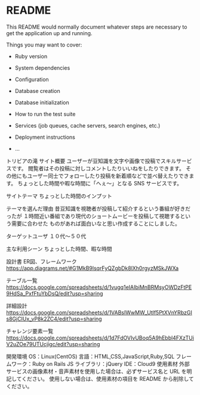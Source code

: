 # README

This README would normally document whatever steps are necessary to get the
application up and running.

Things you may want to cover:

* Ruby version

* System dependencies

* Configuration

* Database creation

* Database initialization

* How to run the test suite

* Services (job queues, cache servers, search engines, etc.)

* Deployment instructions

* ...

トリビアの滝
サイト概要
ユーザーが豆知識を文字や画像で投稿でスキルサービスです。 閲覧者はその投稿に対しコメントしたりいいねをしたりできます。 その他にもユーザー同士でフォローしたり投稿を新着順などで並べ替えたりできます。 ちょっとした時間や暇な時間に「へぇ〜」となる SNS サービスです。

サイトテーマ
ちょっとした時間のインプット

テーマを選んだ理由
昔豆知識を視聴者が投稿して紹介するという番組が好きだったが １時間近い番組であり現代のショートムービーを投稿して視聴するという需要に合わせた ものがあれば面白いなと思い作成することにしました。

ターゲットユーザ
１０代〜５０代

主な利用シーン
ちょっとした時間、暇な時間

設計書
ER図、フレームワーク https://app.diagrams.net/#G1MkB9lsqrFyQZgbDk8lXh0rgyzMSkJWXa

テーブル一覧 https://docs.google.com/spreadsheets/d/1vugq1eIAIbiMnBRMsyOWDzFtPE9HdSa_PxfFtuYbDsQ/edit?usp=sharing

詳細設計 https://docs.google.com/spreadsheets/d/1VABsIWwMW_Utlf5PtXVnYRbzGIs8GjCIUx_vP8k2ZC4/edit?usp=sharing

チャレンジ要素一覧
https://docs.google.com/spreadsheets/d/1d7FdOVIvUBoq5A9hEbbl4FXzTUiV2uZOe79UTUcjigc/edit?usp=sharing

開発環境
OS：Linux(CentOS)
言語：HTML,CSS,JavaScript,Ruby,SQL
フレームワーク：Ruby on Rails
JS ライブラリ：jQuery
IDE：Cloud9
使用素材
外部サービスの画像素材・音声素材を使用した場合は、必ずサービス名と URL を明記してください。
使用しない場合は、使用素材の項目を README から削除してください。
